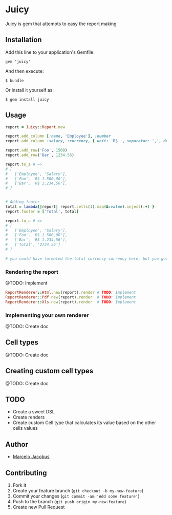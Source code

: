 # Juicy

Juicy is gem that attempts to easy the report making

## Installation

Add this line to your application's Gemfile:

    gem 'juicy'

And then execute:

    $ bundle

Or install it yourself as:

    $ gem install juicy

## Usage

```ruby
report = Juicy::Report.new

report.add_column [:name, 'Employee'], :number
report.add_column :salary, :currency, { unit: 'R$ ', separator: ',', delimiter: '.' }

report.add_row('Foo', 1500)
report.add_row('Bar', 1234.56)

report.to_a # =>
# [
#   ['Employee', 'Salary'],
#   ['Foo', 'R$ 1.500,00'],
#   ['Bar', 'R$ 1.234,56'],
# ]


# Adding footer
total = lambda{|report| report.cells(1).map(&:value).inject(:+) }
report.footer = ['Total', total]

report.to_a # =>
# [
#   ['Employee', 'Salary'],
#   ['Foo', 'R$ 1.500,00'],
#   ['Bar', 'R$ 1.234,56'],
#   ['Total', '2734.56']
# ]

# you could have formated the total currency currency here, but you got the idea

```

### Rendering the report
@TODO: Implement

```ruby
ReportRenderer::Html.new(report).render # TODO: Implement
ReportRenderer::Pdf.new(report).render  # TODO: Implement
ReportRenderer::Xls.new(report).render  # TODO: Implement
```

### Implementing your own renderer
@TODO: Create doc

## Cell types
@TODO: Create doc

## Creating custom cell types
@TODO: Create doc

## TODO
- Create a sweet DSL
- Create renders
- Create custom Cell type that calculates its value based on the other cells values

## Author
- [Marcelo Jacobus](https://github.com/mjacobus)


## Contributing

1. Fork it
2. Create your feature branch (`git checkout -b my-new-feature`)
3. Commit your changes (`git commit -am 'Add some feature'`)
4. Push to the branch (`git push origin my-new-feature`)
5. Create new Pull Request
